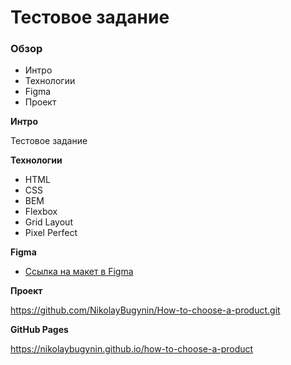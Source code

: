 # Тестовое задание


### Обзор

- Интро
- Технологии
- Figma
- Проект

**Интро**

 Тестовое задание

**Технологии**

- HTML
- CSS
- BEM
- Flexbox
- Grid Layout
- Pixel Perfect


**Figma**

- [Ссылка на макет в Figma](https://www.figma.com/design/DsrbW8ZBeQdrkBb8suEg9z/%D0%A2%D0%B5%D1%81%D1%82%D0%BE%D0%B2%D0%BE%D0%B5-%D0%B4%D0%BB%D1%8F-%D0%B2%D0%B5%D1%80%D1%81%D1%82%D0%B0%D0%BB%D1%8C%D1%89%D0%B8%D0%BA%D0%B0-%D1%81%D1%82%D0%B0%D1%82%D0%B5%D0%B9-20.05.24?node-id=3809-43943&t=tUmFvSxmi3N1JHAO-0)

**Проект**

https://github.com/NikolayBugynin/How-to-choose-a-product.git

**GitHub Pages**

https://nikolaybugynin.github.io/how-to-choose-a-product




